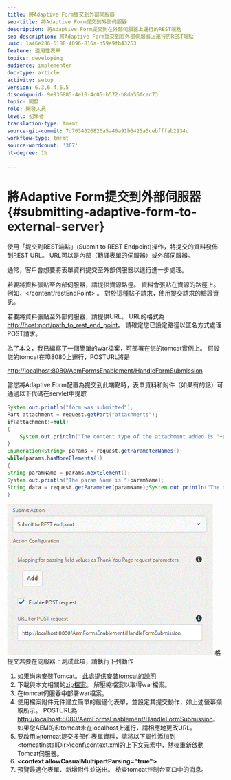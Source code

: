 ```yaml
---
title: 將Adaptive Form提交到外部伺服器
seo-title: 將Adaptive Form提交到外部伺服器
description: 將Adaptive Form提交到在外部伺服器上運行的REST端點
seo-description: 將Adaptive Form提交到在外部伺服器上運行的REST端點
uuid: 1a46e206-6188-4096-816a-d59e9fb43263
feature: 適用性表單
topics: developing
audience: implementer
doc-type: article
activity: setup
version: 6.3,6.4,6.5
discoiquuid: 9e936885-4e10-4c05-b572-b8da56fcac73
topic: 開發
role: 開發人員
level: 初學者
translation-type: tm+mt
source-git-commit: 7d7034026826a5a46a91b6425a5cebfffab2934d
workflow-type: tm+mt
source-wordcount: '367'
ht-degree: 1%

---
```



# 將Adaptive Form提交到外部伺服器{#submitting-adaptive-form-to-external-server}

使用「提交到REST端點」(Submit to REST Endpoint)操作，將提交的資料發佈到REST URL。 URL可以是內部（轉譯表單的伺服器）或外部伺服器。

通常，客戶會想要將表單資料提交至外部伺服器以進行進一步處理。

若要將資料張貼至內部伺服器，請提供資源路徑。 資料會張貼在資源的路徑上。 例如，&lt;/content/restEndPoint> 。 對於這種帖子請求，使用提交請求的驗證資訊。

若要將資料張貼至外部伺服器，請提供URL。 URL的格式為<http://host:port/path_to_rest_end_point>。 請確定您已設定路徑以匿名方式處理POST請求。

為了本文，我已編寫了一個簡單的war檔案，可部署在您的tomcat實例上。 假設您的tomcat在埠8080上運行，POSTURL將是

<http://localhost:8080/AemFormsEnablement/HandleFormSubmission>

當您將Adaptive Form配置為提交到此端點時，表單資料和附件（如果有的話）可通過以下代碼在servlet中提取

```java
System.out.println("form was submitted");
Part attachment = request.getPart("attachments");
if(attachment!=null)
{
    System.out.println("The content type of the attachment added is "+attachment.getContentType());
}
Enumeration<String> params = request.getParameterNames();
while(params.hasMoreElements())
{
String paramName = params.nextElement();
System.out.println("The param Name is "+paramName);
String data = request.getParameter(paramName);System.out.println("The data  is "+data);
}
```

![表](assets/formsubmission.gif)
格提交若要在伺服器上測試此項，請執行下列動作

1. 如果尚未安裝Tomcat。 [此處提供安裝tomcat的說明](https://helpx.adobe.com/experience-manager/kt/forms/using/preparing-datasource-for-form-data-model-tutorial-use.html)
1. 下載與本文相關的[zip檔案](assets/aemformsenablement.zip)。 解壓縮檔案以取得war檔案。
1. 在tomcat伺服器中部署war檔案。
1. 使用檔案附件元件建立簡單的最適化表單，並設定其提交動作，如上述螢幕擷取所示。 POSTURL為<http://localhost:8080/AemFormsEnablement/HandleFormSubmission>。 如果您AEM的和tomcat未在localhost上運行，請相應地更改URL。
1. 要啟用向tomcat提交多部件表單資料，請將以下屬性添加到&lt;tomcatInstallDir>\conf\context.xml的上下文元素中，然後重新啟動Tomcat伺服器。
1. **&lt;context allowCasualMultipartParsing=&quot;true&quot;>**
1. 預覽最適化表單、新增附件並送出。 檢查tomcat控制台窗口中的消息。

